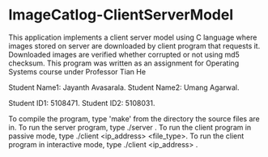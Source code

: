 # ImageCatlog-ClientServerModel
This application implements a client server model using C language where images stored on server are downloaded by client program that requests it. Downloaded images are verified whether corrupted or not using md5 checksum. This program was written as an assignment for Operating Systems course under Professor Tian He

Student Name1: Jayanth Avasarala.
Student Name2: Umang Agarwal.

Student ID1: 5108471.
Student ID2: 5108031.

To compile the program, type 'make' from the directory the source files are in.
To run the server program, type ./server <port number> <directory>.
To run the client program in passive mode, type ./client <ip_address> <port number> <file_type>.
To run the client program in interactive mode, type ./client <ip_address> <port number>.

